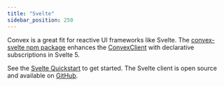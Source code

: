 ```yaml
---
title: "Svelte"
sidebar_position: 250
---
```


Convex is a great fit for reactive UI frameworks like Svelte. The
[convex-svelte npm package](https://www.npmjs.com/package/convex-svelte)
enhances the [ConvexClient](/api/classes/browser.ConvexClient) with declarative
subscriptions in Svelte 5.

See the [Svelte Quickstart](/quickstart/svelte.mdx) to get started. The Svelte
client is open source and available on
[GitHub](https://github.com/get-convex/convex-svelte).
